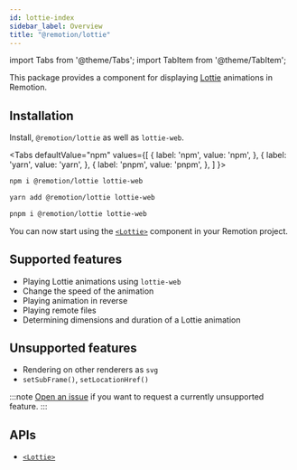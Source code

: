 ```yaml
---
id: lottie-index
sidebar_label: Overview
title: "@remotion/lottie"
---
```


import Tabs from '@theme/Tabs';
import TabItem from '@theme/TabItem';

This package provides a component for displaying [Lottie](http://airbnb.io/lottie/) animations in Remotion.

## Installation

Install, `@remotion/lottie` as well as `lottie-web`.

<Tabs
defaultValue="npm"
values={[
{ label: 'npm', value: 'npm', },
{ label: 'yarn', value: 'yarn', },
{ label: 'pnpm', value: 'pnpm', },
]
}>
<TabItem value="npm">

```bash
npm i @remotion/lottie lottie-web
```

  </TabItem>

  <TabItem value="yarn">

```bash
yarn add @remotion/lottie lottie-web
```

  </TabItem>

  <TabItem value="pnpm">

```bash
pnpm i @remotion/lottie lottie-web
```

  </TabItem>
</Tabs>

You can now start using the [`<Lottie>`](/docs/lottie/lottie) component in your Remotion project.

## Supported features

- Playing Lottie animations using `lottie-web`
- Change the speed of the animation
- Playing animation in reverse
- Playing remote files
- Determining dimensions and duration of a Lottie animation

## Unsupported features

- Rendering on other renderers as `svg`
- `setSubFrame()`, `setLocationHref()`

:::note
[Open an issue](https://remotion.dev/issue) if you want to request a currently unsupported feature.
:::

## APIs

- [`<Lottie>`](/docs/lottie/lottie)
